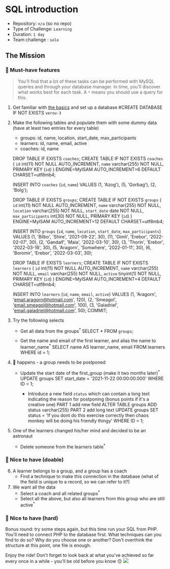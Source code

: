 # SQL introduction

- Repository: `n/a` (so no repo)
- Type of Challenge: `Learning`
- Duration: `1 day`
- Team challenge : `solo`

## The Mission

### 🌱 Must-have features

> You'll find that a lot of these tasks can be performed with MySQL queries and through your database manager. In time, you'll discover what works best for each task. A `*` means you should use a query for this.

1. Get familiar with [the basics](./SQL-basics.md) and set up a database 
#CREATE DATABASE IF NOT EXISTS `verou-3`
2. Make the following tables and populate them with some dummy data (have at least two entries for every table) 
    - groups: id, name, location, start_date, max_participants
    - learners: id, name, email, active
    - coaches: id, name

    DROP TABLE IF EXISTS `coaches`;
    CREATE TABLE IF NOT EXISTS `coaches` (
   `id` int(11) NOT NULL AUTO_INCREMENT,
   `name` varchar(255) NOT NULL,
   PRIMARY KEY (`id`)
   ) ENGINE=MyISAM AUTO_INCREMENT=6 DEFAULT CHARSET=utf8mb4;

   INSERT INTO `coaches` (`id`, `name`) VALUES
   (1, 'Azog'),
   (5, 'Gorbag'),
   (2, 'Bolg');


   DROP TABLE IF EXISTS `groups`;
   CREATE TABLE IF NOT EXISTS `groups` (
   `id` int(11) NOT NULL AUTO_INCREMENT,
   `name` varchar(255) NOT NULL,
   `location` varchar(255) NOT NULL,
   `start_date` date NOT NULL,
   `max_participants` int(30) NOT NULL,
   PRIMARY KEY (`id`)
   ) ENGINE=MyISAM AUTO_INCREMENT=12 DEFAULT CHARSET=utf8mb4;

   INSERT INTO `groups` (`id`, `name`, `location`, `start_date`, `max_participants`) VALUES
   (1, 'Bilbo', 'Shire', '2021-09-22', 30),
   (11, 'Gimli', 'Erebor', '2022-02-07', 30),
   (2, 'Gandalf', 'Maia', '2022-03-10', 30),
   (3, 'Thorin', 'Erebor', '2022-03-16', 30),
   (5, 'Aragorn', 'Somwhere', '2022-01-11', 30),
   (6, 'Boromir', 'Erebor', '2022-03-03', 30);


   DROP TABLE IF EXISTS `learners`;
   CREATE TABLE IF NOT EXISTS `learners` (
   `id` int(11) NOT NULL AUTO_INCREMENT,
   `name` varchar(255) NOT NULL,
   `email` varchar(255) NOT NULL,
   `active` tinyint(1) NOT NULL,
   PRIMARY KEY (`id`)
   ) ENGINE=MyISAM AUTO_INCREMENT=4 DEFAULT CHARSET=utf8mb4;


   INSERT INTO `learners` (`id`, `name`, `email`, `active`) VALUES
   (1, 'Aragorn', 'email.aragorn@hotmail.com', 120),
   (2, 'Smeagol', 'email.smeagol@hotmail.com', 100),
   (3, 'Galadriel', 'email.galadriel@hotmail.com', 50);
   COMMIT;

3. Try the following selects
    - Get all data from the groups<sup>\*</sup>
      SELECT * FROM `groups`;
   
    - Get the name and email of the first learner, and alias the name to learner_name<sup>\*</sup>
      SELECT name AS learner_name, email 
      FROM learners
      WHERE id = 1;

4. 💩 happens - a group needs to be postponed
    - Update the start date of the first_group (make it two months later)<sup>\*</sup>
      UPDATE groups
      SET start_date = '2021-11-22 00:00:00.000'
      WHERE ID = 1;   

      - Introduce a new field `status` which can contain a long text indicating the reason for postponing (bonus points if it's a creative one)
        PART 1 add new field
        ALTER TABLE groups
        ADD status varchar(255)
        PART 2 add long text
        UPDATE groups
        SET status = 'If you dont do this exercise correctly then chaos monkey will be doing his friendly thingy'
        WHERE ID = 1;


5. One of the learners changed his/her mind and decided to be an astronaut
    - Delete someone from the learners table<sup>\*</sup>

### 🌼 Nice to have (doable)

6. A learner belongs to a group, and a group has a coach
    - Find a technique to make this connection in the database (what of the field is unique to a record, so we can refer to it?)
7. We want all the data
    - Select a coach and all related groups<sup>\*</sup>
    - Select all the above, but also all learners from this group who are still active<sup>\*</sup>

### 🌳 Nice to have (hard)

Bonus round: try some steps again, but this time run your SQL from PHP.
You'll need to connect PHP to the database first. What techniques can you find to do so? Why do you choose one or another? Don't overthink the structure at this point, one file is enough.

Enjoy the ride! Don't forget to look back at what you've achieved so far every once in a while - you'll be old before you know 🙃
![](https://media.giphy.com/media/2nJgpMuR2fVn2/giphy.gif)